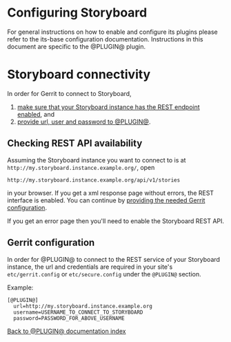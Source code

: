 Configuring Storyboard
======================

For general instructions on how to enable and configure its plugins please refer
to the its-base configuration documentation.  Instructions in this document are
specific to the @PLUGIN@ plugin.


Storyboard connectivity
=======================

In order for Gerrit to connect to Storyboard,

1. [make sure that your Storyboard instance has the REST endpoint
   enabled][rest-enabled], and
2. [provide url, user and password to @PLUGIN@][gerrit-configuration].


[rest-enabled]: #rest-enabled
<a name="rest-enabled">Checking REST API availability</a>
-------------------------------------------------------

Assuming the Storyboard instance you want to connect to is at
`http://my.storyboard.instance.example.org/`, open

```
http://my.storyboard.instance.example.org/api/v1/stories
```

in your browser. If you get a xml response page without errors, the REST
interface is enabled. You can continue by [providing the needed Gerrit
configuration][gerrit-configuration].

If you get an error page then you'll need to enable the Storyboard REST API.

[gerrit-configuration]: #gerrit-configuration
<a name="gerrit-configuration">Gerrit configuration</a>
-------------------------------------------------------

In order for @PLUGIN@ to connect to the REST service of your
Storyboard instance, the url and credentials are required in
your site's `etc/gerrit.config` or `etc/secure.config` under
the `@PLUGIN@` section.

Example:

```
[@PLUGIN@]
  url=http://my.storyboard.instance.example.org
  username=USERNAME_TO_CONNECT_TO_STORYBOARD
  password=PASSWORD_FOR_ABOVE_USERNAME
```

[Back to @PLUGIN@ documentation index][index]

[index]: index.html
